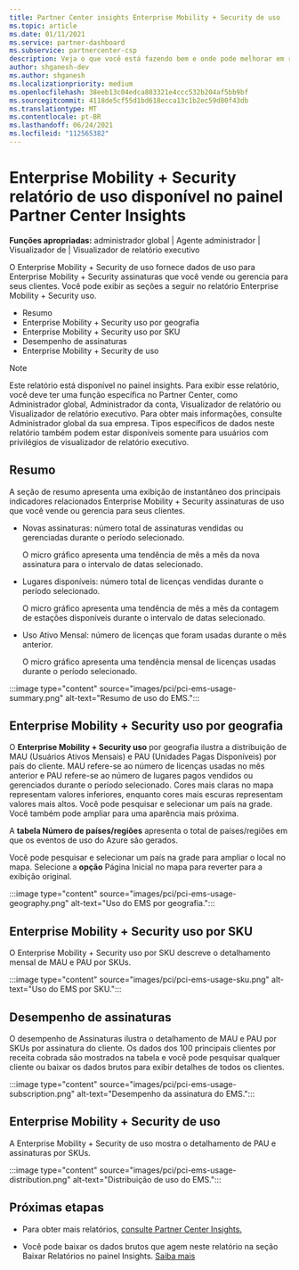 ```yaml
---
title: Partner Center insights Enterprise Mobility + Security de uso
ms.topic: article
ms.date: 01/11/2021
ms.service: partner-dashboard
ms.subservice: partnercenter-csp
description: Veja o que você está fazendo bem e onde pode melhorar em relação ao uso Enterprise Mobility + Security assinaturas que você vende ou gerencia para seus clientes.
author: shganesh-dev
ms.author: shganesh
ms.localizationpriority: medium
ms.openlocfilehash: 38eeb13c04edca803321e4ccc532b204af5bb9bf
ms.sourcegitcommit: 4118de5cf55d1bd618ecca13c1b2ec59d80f43db
ms.translationtype: MT
ms.contentlocale: pt-BR
ms.lasthandoff: 06/24/2021
ms.locfileid: "112565382"
---
```

# <a name="enterprise-mobility--security-usage-report-available-from-the-partner-center-insights-dashboard"></a>Enterprise Mobility + Security relatório de uso disponível no painel Partner Center Insights

**Funções apropriadas:** administrador global | Agente administrador | Visualizador de | Visualizador de relatório executivo

O Enterprise Mobility + Security de uso fornece dados de uso para Enterprise Mobility + Security assinaturas que você vende ou gerencia para seus clientes. Você pode exibir as seções a seguir no relatório Enterprise Mobility + Security uso.

- Resumo
- Enterprise Mobility + Security uso por geografia
- Enterprise Mobility + Security uso por SKU
- Desempenho de assinaturas
- Enterprise Mobility + Security de uso

 > [!NOTE]
 > Este relatório está disponível no painel insights. Para exibir esse relatório, você deve ter uma função específica no Partner Center, como Administrador global, Administrador da conta, Visualizador de relatório ou Visualizador de relatório executivo. Para obter mais informações, consulte Administrador global da sua empresa. Tipos específicos de dados neste relatório também podem estar disponíveis somente para usuários com privilégios de visualizador de relatório executivo.

## <a name="summary"></a>Resumo

A seção de resumo apresenta uma exibição de instantâneo dos principais indicadores relacionados Enterprise Mobility + Security assinaturas de uso que você vende ou gerencia para seus clientes. 

- Novas assinaturas: número total de assinaturas vendidas ou gerenciadas durante o período selecionado.

   O micro gráfico apresenta uma tendência de mês a mês da nova assinatura para o intervalo de datas selecionado.

- Lugares disponíveis: número total de licenças vendidas durante o período selecionado.

   O micro gráfico apresenta uma tendência de mês a mês da contagem de estações disponíveis durante o intervalo de datas selecionado.

- Uso Ativo Mensal: número de licenças que foram usadas durante o mês anterior.

   O micro gráfico apresenta uma tendência mensal de licenças usadas durante o período selecionado.

:::image type="content" source="images/pci/pci-ems-usage-summary.png" alt-text="Resumo de uso do EMS.":::

## <a name="enterprise-mobility--security-usage-by-geography"></a>Enterprise Mobility + Security uso por geografia

O **Enterprise Mobility + Security uso** por geografia ilustra a distribuição de MAU (Usuários Ativos Mensais) e PAU (Unidades Pagas Disponíveis) por país do cliente. MAU refere-se ao número de licenças usadas no mês anterior e PAU refere-se ao número de lugares pagos vendidos ou gerenciados durante o período selecionado. Cores mais claras no mapa representam valores inferiores, enquanto cores mais escuras representam valores mais altos. Você pode pesquisar e selecionar um país na grade. Você também pode ampliar para uma aparência mais próxima.

A **tabela Número de países/regiões** apresenta o total de países/regiões em que os eventos de uso do Azure são gerados.

Você pode pesquisar e selecionar um país na grade para ampliar o local no mapa. Selecione a **opção** Página Inicial no mapa para reverter para a exibição original.

:::image type="content" source="images/pci/pci-ems-usage-geography.png" alt-text="Uso do EMS por geografia.":::

## <a name="enterprise-mobility--security-usage-by-sku"></a>Enterprise Mobility + Security uso por SKU

O Enterprise Mobility + Security uso por SKU descreve o detalhamento mensal de MAU e PAU por SKUs.

:::image type="content" source="images/pci/pci-ems-usage-sku.png" alt-text="Uso do EMS por SKU.":::

## <a name="subscriptions-performance"></a>Desempenho de assinaturas

O desempenho de Assinaturas ilustra o detalhamento de MAU e PAU por SKUs por assinatura do cliente. Os dados dos 100 principais clientes por receita cobrada são mostrados na tabela e você pode pesquisar qualquer cliente ou baixar os dados brutos para exibir detalhes de todos os clientes.

:::image type="content" source="images/pci/pci-ems-usage-subscription.png" alt-text="Desempenho da assinatura do EMS.":::

## <a name="enterprise-mobility--security-usage-distribution"></a>Enterprise Mobility + Security de uso

A Enterprise Mobility + Security de uso mostra o detalhamento de PAU e assinaturas por SKUs.

:::image type="content" source="images/pci/pci-ems-usage-distribution.png" alt-text="Distribuição de uso do EMS.":::

## <a name="next-steps"></a>Próximas etapas

- Para obter mais relatórios, [consulte Partner Center Insights.](partner-center-insights.md)

- Você pode baixar os dados brutos que agem neste relatório na seção Baixar Relatórios no painel Insights. [Saiba mais](pci-download-reports.md) 
